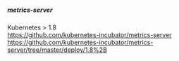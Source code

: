 ##### metrics-server
Kubernetes > 1.8  
https://github.com/kubernetes-incubator/metrics-server  
https://github.com/kubernetes-incubator/metrics-server/tree/master/deploy/1.8%2B
